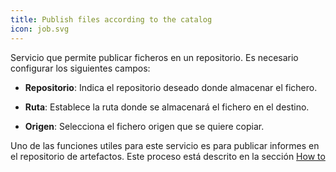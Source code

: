 ```yaml
---
title: Publish files according to the catalog
icon: job.svg
---
```

Servicio que permite publicar ficheros en un repositorio. Es necesario configurar los siguientes campos:

* **Repositorio**: Indica el repositorio deseado donde almacenar el fichero.

* **Ruta**: Establece la ruta donde se almacenará el fichero en el destino.

* **Origen**: Selecciona el fichero origen que se quiere copiar.

Uno de las funciones utiles para este servicio es para publicar informes en el repositorio de artefactos. Este proceso está descrito en la sección [How to](howto/publicar-informe)
